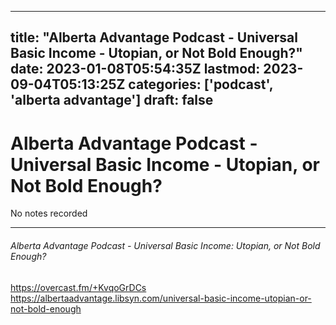 
---
title: "Alberta Advantage Podcast - Universal Basic Income - Utopian, or Not Bold Enough?"
date: 2023-01-08T05:54:35Z
lastmod: 2023-09-04T05:13:25Z
categories: ['podcast', 'alberta advantage']
draft: false
---


# Alberta Advantage Podcast - Universal Basic Income - Utopian, or Not Bold Enough?

No notes recorded

- - -
###### Alberta Advantage Podcast - Universal Basic Income: Utopian, or Not Bold Enough?

https://overcast.fm/+KvqoGrDCs  
https://albertaadvantage.libsyn.com/universal-basic-income-utopian-or-not-bold-enough

<!-- #public #podcast #alberta advantage# -->

<!-- {BearID:A86646B4-9B8F-4E46-AB97-59B51C0A6451-28016-00002D97D9F0C457} -->
